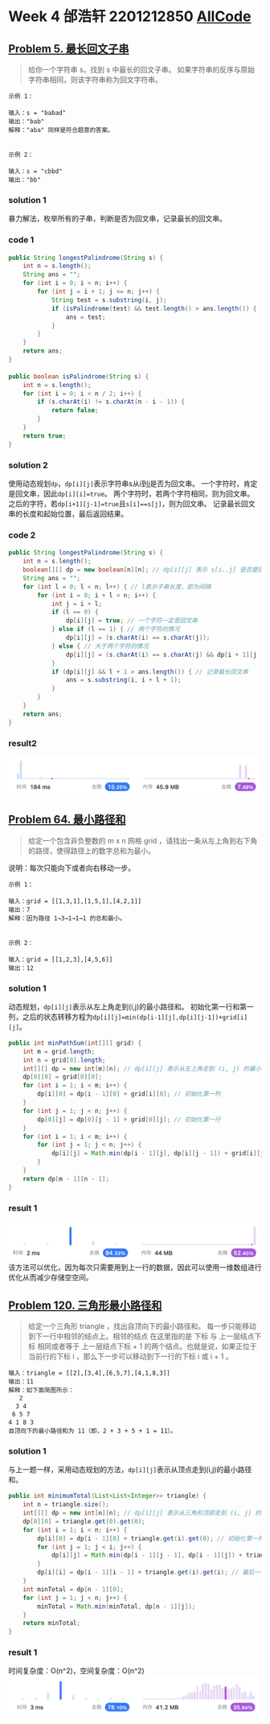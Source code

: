 # Week 4 邰浩轩 2201212850 [AllCode](./Main.java)

## [Problem 5. 最长回文子串](https://leetcode.cn/problems/longest-palindromic-substring/)

> 给你一个字符串 s，找到 s 中最长的回文子串。
如果字符串的反序与原始字符串相同，则该字符串称为回文字符串。

```text
示例 1：

输入：s = "babad"
输出："bab"
解释："aba" 同样是符合题意的答案。
        
     
示例 2：

输入：s = "cbbd"
输出："bb"
```

### solution 1
暴力解法，枚举所有的子串，判断是否为回文串，记录最长的回文串。

### code 1
    
```java
public String longestPalindrome(String s) {
    int n = s.length();
    String ans = "";
    for (int i = 0; i < n; i++) {
        for (int j = i + 1; j <= n; j++) {
            String test = s.substring(i, j);
            if (isPalindrome(test) && test.length() > ans.length()) {
                ans = test;
            }
        }
    }
    return ans;
}

public boolean isPalindrome(String s) {
    int n = s.length();
    for (int i = 0; i < n / 2; i++) {
        if (s.charAt(i) != s.charAt(n - i - 1)) {
            return false;
        }
    }
    return true;
}
```
### solution 2

使用动态规划`dp`，`dp[i][j]`表示字符串s从i到j是否为回文串。
一个字符时，肯定是回文串，因此`dp[i][i]=true`。
两个字符时，若两个字符相同，则为回文串。
之后的字符，若`dp[i+1][j-1]=true`且`s[i]==s[j]`，则为回文串。
记录最长回文串的长度和起始位置，最后返回结果。

### code 2

```java
public String longestPalindrome(String s) {
    int n = s.length();
    boolean[][] dp = new boolean[n][n]; // dp[i][j] 表示 s[i..j] 是否是回文串
    String ans = "";
    for (int l = 0; l < n; l++) { // l表示子串长度，即为间隔
        for (int i = 0; i + l < n; i++) {
            int j = i + l;
            if (l == 0) {
                dp[i][j] = true; // 一个字符一定是回文串
            } else if (l == 1) { // 两个字符的情况
                dp[i][j] = (s.charAt(i) == s.charAt(j));
            } else { // 大于两个字符的情况
                dp[i][j] = (s.charAt(i) == s.charAt(j) && dp[i + 1][j - 1]);
            }
            if (dp[i][j] && l + 1 > ans.length()) { // 记录最长回文串
                ans = s.substring(i, i + l + 1);
            }
        }
    }
    return ans;
}
```

### result2

![](p1-1.png)

## [Problem 64. 最小路径和](https://leetcode.cn/problems/minimum-path-sum/)

> 给定一个包含非负整数的 m x n 网格 grid ，请找出一条从左上角到右下角的路径，使得路径上的数字总和为最小。

说明：每次只能向下或者向右移动一步。

```text
示例 1：

输入：grid = [[1,3,1],[1,5,1],[4,2,1]]
输出：7
解释：因为路径 1→3→1→1→1 的总和最小。
        
     
示例 2：

输入：grid = [[1,2,3],[4,5,6]]
输出：12
```

### solution 1

动态规划，`dp[i][j]`表示从左上角走到(i,j)的最小路径和。
初始化第一行和第一列，之后的状态转移方程为`dp[i][j]=min(dp[i-1][j],dp[i][j-1])+grid[i][j]`。
```java
public int minPathSum(int[][] grid) {
    int m = grid.length;
    int n = grid[0].length;
    int[][] dp = new int[m][n]; // dp[i][j] 表示从左上角走到 (i, j) 的最小路径和
    dp[0][0] = grid[0][0];
    for (int i = 1; i < m; i++) {
        dp[i][0] = dp[i - 1][0] + grid[i][0]; // 初始化第一列
    }
    for (int j = 1; j < n; j++) {
        dp[0][j] = dp[0][j - 1] + grid[0][j]; // 初始化第一行
    }
    for (int i = 1; i < m; i++) {
        for (int j = 1; j < n; j++) {
            dp[i][j] = Math.min(dp[i - 1][j], dp[i][j - 1]) + grid[i][j]; // 状态转移方程, 只能从上面或者左边走过来
        }
    }
    return dp[m - 1][n - 1];
}
```
### result 1
![](p2-1.png)
该方法可以优化，因为每次只需要用到上一行的数据，因此可以使用一维数组进行优化从而减少存储空空间。


## [Problem 120. 三角形最小路径和](https://leetcode.cn/problems/triangle/)

> 给定一个三角形 triangle ，找出自顶向下的最小路径和。
每一步只能移动到下一行中相邻的结点上。相邻的结点 在这里指的是 下标 与 上一层结点下标 相同或者等于 上一层结点下标 + 1 的两个结点。也就是说，如果正位于当前行的下标 i ，那么下一步可以移动到下一行的下标 i 或 i + 1 。


```text
输入：triangle = [[2],[3,4],[6,5,7],[4,1,8,3]]
输出：11
解释：如下面简图所示：
   2
  3 4
 6 5 7
4 1 8 3
自顶向下的最小路径和为 11（即，2 + 3 + 5 + 1 = 11）。
```

### solution 1
与上一题一样，采用动态规划的方法，`dp[i][j]`表示从顶点走到(i,j)的最小路径和。
```java
public int minimumTotal(List<List<Integer>> triangle) {
    int n = triangle.size();
    int[][] dp = new int[n][n]; // dp[i][j] 表示从三角形顶部走到 (i, j) 的最小路径和
    dp[0][0] = triangle.get(0).get(0);
    for (int i = 1; i < n; i++) {
        dp[i][0] = dp[i - 1][0] + triangle.get(i).get(0); // 初始化第一列
        for (int j = 1; j < i; j++) {
            dp[i][j] = Math.min(dp[i - 1][j - 1], dp[i - 1][j]) + triangle.get(i).get(j); // 状态转移方程, 只能从左上角或者上面走过来
        }
        dp[i][i] = dp[i - 1][i - 1] + triangle.get(i).get(i); // 最后一个元素单独处理，只能从左上角走过来
    }
    int minTotal = dp[n - 1][0];
    for (int j = 1; j < n; j++) {
        minTotal = Math.min(minTotal, dp[n - 1][j]);
    }
    return minTotal;
}
```
### result 1
时间复杂度：O(n^2)，空间复杂度：O(n^2)
![](p3-1.png)








